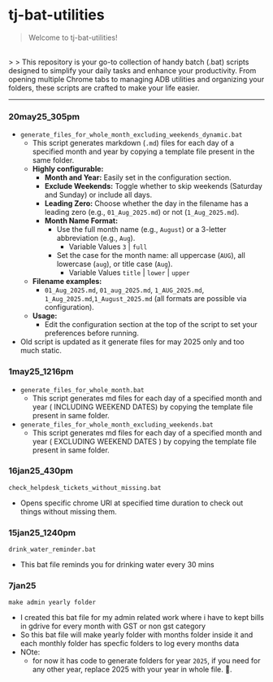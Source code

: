 # tj-bat-utilities

> Welcome to tj-bat-utilities!
<br>
> 
> This repository is your go-to collection of handy batch (.bat) scripts designed to simplify your daily tasks and enhance your productivity. From opening multiple Chrome tabs to managing ADB utilities and organizing your folders, these scripts are crafted to make your life easier.

---

### 20may25_305pm

- `generate_files_for_whole_month_excluding_weekends_dynamic.bat`
    - This script generates markdown (`.md`) files for each day of a specified month and year by copying a template file present in the same folder.
    - **Highly configurable:**  
        - **Month and Year:** Easily set in the configuration section.
        - **Exclude Weekends:** Toggle whether to skip weekends (Saturday and Sunday) or include all days.
        - **Leading Zero:** Choose whether the day in the filename has a leading zero (e.g., `01_Aug_2025.md`) or not (`1_Aug_2025.md`).
        - **Month Name Format:**  
            - Use the full month name (e.g., `August`) or a 3-letter abbreviation (e.g., `Aug`).
                - Variable Values `3` | `full`
            - Set the case for the month name: all uppercase (`AUG`), all lowercase (`aug`), or title case (`Aug`).
                - Variable Values `title` | `lower` | `upper`
    - **Filename examples:**  
        - `01_Aug_2025.md`, `01_aug_2025.md`, `1_AUG_2025.md`, `1_Aug_2025.md`,`1_August_2025.md` (all formats are possible via configuration).
    - **Usage:**  
        - Edit the configuration section at the top of the script to set your preferences before running.
- Old script is updated as it generate files for may 2025 only and too much static.

### 1may25_1216pm
- `generate_files_for_whole_month.bat`
    - This script generates md files for each day of a specified month and year ( INCLUDING WEEKEND DATES) by copying the template file present in same folder.
- `generate_files_for_whole_month_excluding_weekends.bat`
    - This script generates md files for each day of a specified month and year ( EXCLUDING WEEKEND DATES ) by copying the template file present in same folder.

### 16jan25_430pm
`check_helpdesk_tickets_without_missing.bat`
- Opens specific chrome URl at specified time duration to check out things without missing them.

### 15jan25_1240pm
`drink_water_reminder.bat`
- This bat file reminds you for drinking water every 30 mins

### 7jan25
`make admin yearly folder`
- I created this bat file for my admin related work where i have to kept bills in gdrive for every month with GST or non gst category 
- So this bat file will make yearly folder with months folder inside it and each monthly folder has specfic folders to log every months data
- NOte:
    - for now it has code to generate folders for year `2025`, if you need for any other year, replace 2025 with your year in whole file. 🤭.

